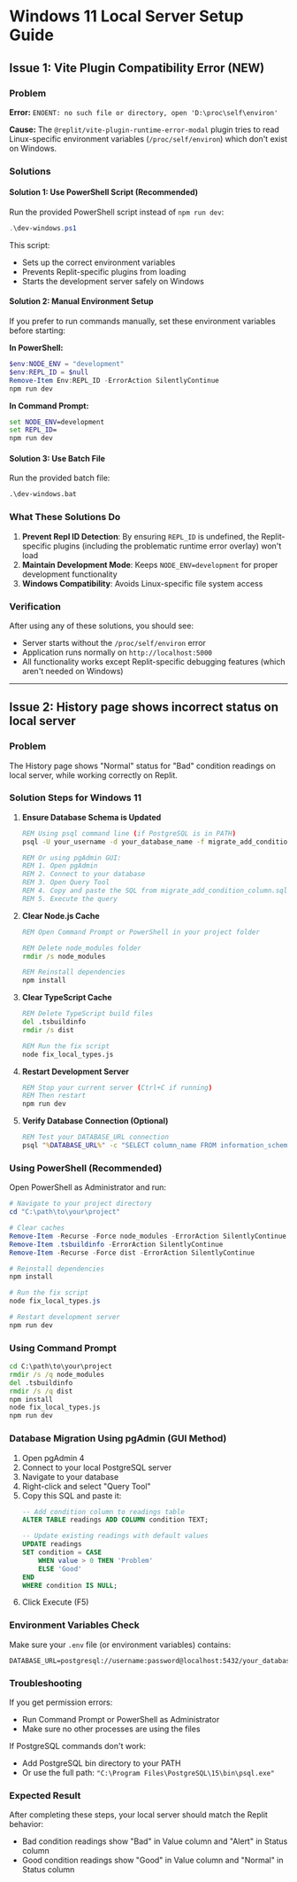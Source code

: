 # Windows 11 Local Server Setup Guide

## Issue 1: Vite Plugin Compatibility Error (NEW)

### Problem
**Error:** `ENOENT: no such file or directory, open 'D:\proc\self\environ'`

**Cause:** The `@replit/vite-plugin-runtime-error-modal` plugin tries to read Linux-specific environment variables (`/proc/self/environ`) which don't exist on Windows.

### Solutions

#### Solution 1: Use PowerShell Script (Recommended)

Run the provided PowerShell script instead of `npm run dev`:

```powershell
.\dev-windows.ps1
```

This script:
- Sets up the correct environment variables
- Prevents Replit-specific plugins from loading
- Starts the development server safely on Windows

#### Solution 2: Manual Environment Setup

If you prefer to run commands manually, set these environment variables before starting:

**In PowerShell:**
```powershell
$env:NODE_ENV = "development"
$env:REPL_ID = $null
Remove-Item Env:REPL_ID -ErrorAction SilentlyContinue
npm run dev
```

**In Command Prompt:**
```cmd
set NODE_ENV=development
set REPL_ID=
npm run dev
```

#### Solution 3: Use Batch File

Run the provided batch file:
```cmd
.\dev-windows.bat
```

### What These Solutions Do

1. **Prevent Repl ID Detection**: By ensuring `REPL_ID` is undefined, the Replit-specific plugins (including the problematic runtime error overlay) won't load
2. **Maintain Development Mode**: Keeps `NODE_ENV=development` for proper development functionality  
3. **Windows Compatibility**: Avoids Linux-specific file system access

### Verification

After using any of these solutions, you should see:
- Server starts without the `/proc/self/environ` error
- Application runs normally on `http://localhost:5000`
- All functionality works except Replit-specific debugging features (which aren't needed on Windows)

---

## Issue 2: History page shows incorrect status on local server

### Problem
The History page shows "Normal" status for "Bad" condition readings on local server, while working correctly on Replit.

### Solution Steps for Windows 11

1. **Ensure Database Schema is Updated**
   ```cmd
   REM Using psql command line (if PostgreSQL is in PATH)
   psql -U your_username -d your_database_name -f migrate_add_condition_column.sql
   
   REM Or using pgAdmin GUI:
   REM 1. Open pgAdmin
   REM 2. Connect to your database
   REM 3. Open Query Tool
   REM 4. Copy and paste the SQL from migrate_add_condition_column.sql
   REM 5. Execute the query
   ```

2. **Clear Node.js Cache**
   ```cmd
   REM Open Command Prompt or PowerShell in your project folder
   
   REM Delete node_modules folder
   rmdir /s node_modules
   
   REM Reinstall dependencies
   npm install
   ```

3. **Clear TypeScript Cache**
   ```cmd
   REM Delete TypeScript build files
   del .tsbuildinfo
   rmdir /s dist
   
   REM Run the fix script
   node fix_local_types.js
   ```

4. **Restart Development Server**
   ```cmd
   REM Stop your current server (Ctrl+C if running)
   REM Then restart
   npm run dev
   ```

5. **Verify Database Connection (Optional)**
   ```cmd
   REM Test your DATABASE_URL connection
   psql "%DATABASE_URL%" -c "SELECT column_name FROM information_schema.columns WHERE table_name = 'readings';"
   ```

### Using PowerShell (Recommended)

Open PowerShell as Administrator and run:

```powershell
# Navigate to your project directory
cd "C:\path\to\your\project"

# Clear caches
Remove-Item -Recurse -Force node_modules -ErrorAction SilentlyContinue
Remove-Item .tsbuildinfo -ErrorAction SilentlyContinue
Remove-Item -Recurse -Force dist -ErrorAction SilentlyContinue

# Reinstall dependencies
npm install

# Run the fix script
node fix_local_types.js

# Restart development server
npm run dev
```

### Using Command Prompt

```cmd
cd C:\path\to\your\project
rmdir /s /q node_modules
del .tsbuildinfo
rmdir /s /q dist
npm install
node fix_local_types.js
npm run dev
```

### Database Migration Using pgAdmin (GUI Method)

1. Open pgAdmin 4
2. Connect to your local PostgreSQL server
3. Navigate to your database
4. Right-click and select "Query Tool"
5. Copy this SQL and paste it:
   ```sql
   -- Add condition column to readings table
   ALTER TABLE readings ADD COLUMN condition TEXT;
   
   -- Update existing readings with default values
   UPDATE readings 
   SET condition = CASE 
       WHEN value > 0 THEN 'Problem'
       ELSE 'Good'
   END
   WHERE condition IS NULL;
   ```
6. Click Execute (F5)

### Environment Variables Check

Make sure your `.env` file (or environment variables) contains:
```
DATABASE_URL=postgresql://username:password@localhost:5432/your_database_name
```

### Troubleshooting

If you get permission errors:
- Run Command Prompt or PowerShell as Administrator
- Make sure no other processes are using the files

If PostgreSQL commands don't work:
- Add PostgreSQL bin directory to your PATH
- Or use the full path: `"C:\Program Files\PostgreSQL\15\bin\psql.exe"`

### Expected Result

After completing these steps, your local server should match the Replit behavior:
- Bad condition readings show "Bad" in Value column and "Alert" in Status column
- Good condition readings show "Good" in Value column and "Normal" in Status column